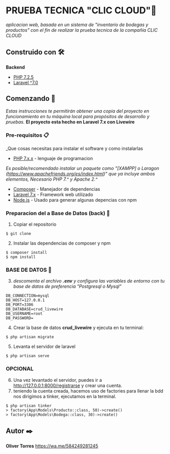 
# PRUEBA TECNICA  "CLIC CLOUD"🚗

_aplicacion web, basada en un sistema de "inventario de bodegas y productos"  con el fin de realizar la prueba tecnica de la compañia CLIC CLOUD_
## Construido con 🛠️
**Backend**
* [PHP 7.2.5](https://www.php.net/downloads.php)
* [Laravel ^7.0](https://laravel.com/docs/7.x)

## Comenzando 🚀

  _Estas instrucciones te permitirán obtener una copia del proyecto en funcionamiento en tu máquina local para propósitos de desarrollo y pruebas._
  **El proyecto esta hecho en Laravel 7.x con Livewire**
   
### Pre-requisitos 📋
 
_Que cosas necesitas para instalar el software y como instalarlas

  * [PHP 7.x.x](https://www.php.net/downloads.php) - lenguaje de programacion
  
_Es posible/recomendado instalar un paquete como "[XAMPP] o Laragon (https://www.apachefriends.org/es/index.html)" que ya incluye ambos elementos, Necesario PHP 7.^ y Apache 2.^_

  
  

* [Composer](https://getcomposer.org/) - Manejador de dependencias
* [Laravel 7.x](https://laravel.com/docs/7.x) - Framework web utilizado
* [Node.js](https://nodejs.org/es/) - Usado para generar algunas depencias con npm

### Preparacion del a Base de Datos (back) 🔧

1. Copiar el repositorio

```
$ git clone
```
2. Instalar las dependencias de composer y npm
```
$ composer install
$ npm install
```
### BASE DE DATOS 🔧
3.  _descomenta el archivo **.env** y configura las variables de entorno con tu base de datos de preferencia "Postgresql o Mysql"_
```
DB_CONNECTION=mysql
DB_HOST=127.0.0.1
DB_PORT=3306
DB_DATABASE=crud_livewire
DB_USERNAME=root
DB_PASSWORD=
```
4. Crear la base de datos **crud_livewire** y ejecuta en tu terminal:
```
$ php artisan migrate
```
5. Levanta el servidor de laravel
```
$ php artisan serve
```
### OPCIONAL
6. Una vez levantado el servidor, puedes ir a http://127.0.0.1:8000/registrarse y crear una cuenta.
7.  teniendo la cuenta creada, hacemos uso de factories para llenar la bdd nos dirigimos a tinker, ejecutamos en la terminal.
```
$ php artisan tinker
> factory(App\Models\Producto::class, 50)->create()
> factory(App\Models\Bodega::class, 30)->create()

```
## Autor ✒️
**Oliver Torres** https://wa.me/584249281245